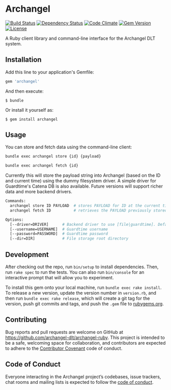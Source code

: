 # Archangel

[![Build Status](http://img.shields.io/travis/archangel-dlt/archangel-ruby.svg?style=flat-square)](https://travis-ci.org/archangel-dlt/archangel-ruby)
[![Dependency Status](http://img.shields.io/gemnasium/archangel-dlt/archangel-ruby.svg?style=flat-square)](https://gemnasium.com/archangel-dlt/archangel-ruby)
[![Code Climate](http://img.shields.io/codeclimate/github/archangel-dlt/archangel-ruby.svg?style=flat-square)](https://codeclimate.com/github/archangel-dlt/archangel-ruby)
[![Gem Version](http://img.shields.io/gem/v/archangel.svg?style=flat-square)](https://rubygems.org/gems/archangel)
[![License](http://img.shields.io/:license-mit-blue.svg?style=flat-square)](http://archangel-dlt.mit-license.org)

A Ruby client library and command-line interface for the Archangel DLT system.

## Installation

Add this line to your application's Gemfile:

```ruby
gem 'archangel'
```

And then execute:

    $ bundle

Or install it yourself as:

    $ gem install archangel

## Usage

You can store and fetch data using the command-line client:

``` sh
bundle exec archangel store {id} {payload}
```

``` sh
bundle exec archangel fetch {id}
```

Currently this will store the payload string into Archangel (based on the ID and current time) using the dummy filesystem driver. A simple driver for Guardtime's Catena DB is also available.  Future versions will support richer data and more backend drivers.

``` sh
Commands:
  archangel store ID PAYLOAD  # stores PAYLOAD for ID at the current time
  archangel fetch ID          # retrieves the PAYLOAD previously stored with ID

Options:
  [--driver=DRIVER]      # Backend driver to use [file|guardtime]. Defaults to file
  [--username=USERNAME]  # Guardtime username
  [--password=PASSWORD]  # Guardtime password
  [--dir=DIR]            # File storage root directory
```

## Development

After checking out the repo, run `bin/setup` to install dependencies. Then, run `rake spec` to run the tests. You can also run `bin/console` for an interactive prompt that will allow you to experiment.

To install this gem onto your local machine, run `bundle exec rake install`. To release a new version, update the version number in `version.rb`, and then run `bundle exec rake release`, which will create a git tag for the version, push git commits and tags, and push the `.gem` file to [rubygems.org](https://rubygems.org).

## Contributing

Bug reports and pull requests are welcome on GitHub at https://github.com/archangel-dlt/archangel-ruby. This project is intended to be a safe, welcoming space for collaboration, and contributors are expected to adhere to the [Contributor Covenant](http://contributor-covenant.org) code of conduct.

## Code of Conduct

Everyone interacting in the Archangel project’s codebases, issue trackers, chat rooms and mailing lists is expected to follow the [code of conduct](https://github.com/[USERNAME]/archangel/blob/master/CODE_OF_CONDUCT.md).
